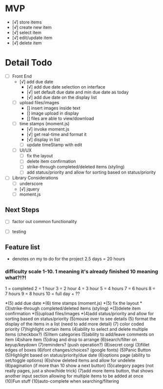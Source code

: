# MVP
- [√] store items
 - [√] create new item
 - [√] select item
 - [√] edit/update item
 - [√] delete item

 # Detail Todo
 - [ ] Front End
   - [√] add due date
     - [√] add due date selection on interface
     - [√] set default due date and min due date as today 
     - [√] add due date on the display list
   - [ ] upload files/images
     - [] insert images inside text
     - [] image upload in display
     - [] files are able to view/download 
   - [ ] time stamps (moment.js)
     - [√] invoke moment.js
     - [√] get real-time and format it
     - [√] display in list
     - [ ] update timeStamp with edit
   - [ ] UI/UX
     - [ ] fix the layout
     - [ ] delete item confirmation
     - [ ] strike-through completed/deleted items (styling)
     - [ ] add status/priority and allow for sorting 
     based on status/priority 
 - [ ] Library Considerations
    - [ ] underscore
    - [√] jquery
    - [ ] moment.js

 ## Next Steps

 - [ ] factor out common functionality
 - [ ] testing


  ## Feature list
  * denotes on my to do for the project
  2.5 days = 20 hours

  ### difficulty scale 1-10. 1 meaning it's already finished 10 meaning what?!?!
  1 = completed
  2 = 1 hour
  3 = 2 hour
  4 = 3 hour
  5 = 4 hours
  7 = 6 hours
  8 = 7 hours
  9 = 8 hours
  10 = full day + ??


  *(5) add due date
  *(6) time stamps (moment.js)
  *(5) fix the layout
  *(3)strike-through completed/deleted items (styling)
  *(3)delete item confirmation
  *(5)upload files/images
  *(4)add status/priority and allow for sorting based on status/priority
   (5)mouse over to see details
   (5) format the display of the items in a list (need to add more detail)
   (7) color coded priority
   (7)highlight certain items
   (4)ability to select and delete multiple items (checkbox?)
   (5)Item categories
   (5)ability to add/leave comments on item
   (4)share item
   (5)drag and drop to arrange
   (6)search/filter on keyup/keydown
   (7)reminders? (push operation?)
   (8)secret corgi
   (3)fillet edges of boxes
   (6)font changes/choices? (google fonts)
   (5)Panic Button
   (5)Highlight based on status/priority/due date
   (6)options page (ability to set/toggle options)
   (6)show deleted items and allow for undelete
   (8)pagination (if more than 10 show a next button)
   (5)category pages (not really pages, just a show/hide trick)
   (7)add more items button, that shows another input section allowing for multiple items to be added at once
   (10)Fun stuff
   (10)auto-complete when searching/filtering








